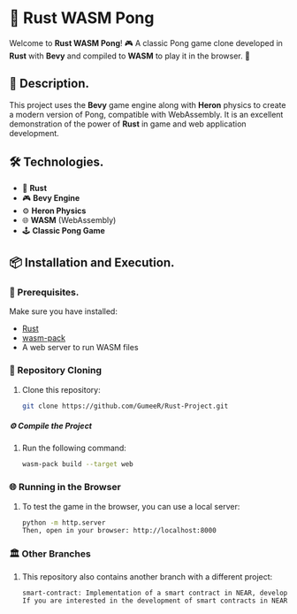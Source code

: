 # 🏓 Rust WASM Pong

Welcome to **Rust WASM Pong**! 🎮 A classic Pong game clone developed in **Rust** with **Bevy** and compiled to **WASM** to play it in the browser. 🚀

## 📜 Description.

This project uses the **Bevy** game engine along with **Heron** physics to create a modern version of Pong, compatible with WebAssembly. It is an excellent demonstration of the power of **Rust** in game and web application development.

## 🛠 Technologies.

- 🦀 **Rust**
- 🎮 **Bevy Engine**
- ⚙️ **Heron Physics**
- 🌐 **WASM** (WebAssembly)
- 🕹️ **Classic Pong Game**

## 📦 Installation and Execution.

### 🔹 Prerequisites.
Make sure you have installed:
- [Rust](https://www.rust-lang.org/)
- [wasm-pack](https://rustwasm.github.io/wasm-pack/)
- A web server to run WASM files

### 🔹 Repository Cloning
1. Clone this repository:
   ```sh
   git clone https://github.com/GumeeR/Rust-Project.git
   
##### ⚙️ Compile the Project
1. Run the following command:
   ````sh
   wasm-pack build --target web
   
### 🌐 Running in the Browser
1. To test the game in the browser, you can use a local server:
   ````sh
   python -m http.server
   Then, open in your browser: http://localhost:8000

### 🏛 Other Branches
1. This repository also contains another branch with a different project:
   ````sh
   smart-contract: Implementation of a smart contract in NEAR, developed in Rust
   If you are interested in the development of smart contracts in NEAR, change
